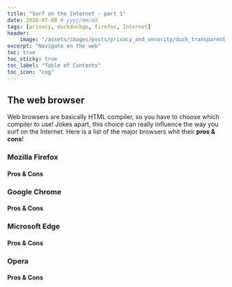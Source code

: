 ```yaml
---
title: "Surf on the Internet - part 1"
date: 2020-07-08 # yyyy/mm/dd
tags: [privacy, duckduckgo, firefox, Internet]
header:
    image: "/assets/images/posts/privacy_and_security/duck_transparent.gif"
excerpt: "Navigate on the web"
toc: true
toc_sticky: true
toc_label: "Table of Contents"
toc_icon: "cog"
---
```


## The web browser
Web browsers are basically HTML compiler, so you have to choose which compiler to use! Jokes apart, this choice can
really influence the way you surf on the Internet. Here is a list of the major browsers whit their **pros & cons**!<br>

### Mozilla Firefox
#### Pros & Cons

### Google Chrome
#### Pros & Cons

### Microsoft Edge
#### Pros & Cons

### Opera
#### Pros & Cons